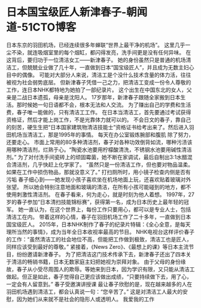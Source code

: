 # 日本国宝级匠人新津春子-朝闻道-51CTO博客
日本东京的羽田机场，已经连续很多年蝉联“世界上最干净的机场”。
这里几乎一尘不染，就连吸烟室里的每个烟缸，都闪得发亮，洗手间更是没有任何异味。
在这背后，要归功于一位清洁女工——新津春子。
她的身份虽然只是普通的机场清洁工，但兢兢业业做了几十年，一直做到日本“国宝级匠人”，并且成为无数主妇心目中的偶像。
可能对大部分人来说，清洁工是个没什么技术含量的体力活，往往被视为社会弱势底层。
但新津春子凭借一己之力，把清洁工变成一份令人尊敬的工作，连日本NHK都特地为她拍了一部纪录片。
这个出生在中国东北的女人，父亲是二战日本遗孤，母亲是沈阳人。
17岁那年，新津春子跟随全家搬到日本生活。那时候她一句日语都不会，根本无法和人交流。
为了赚出自己的学费和生活费，春子唯一能做的，只有清洁工工作。
在日本当清洁工，首先要通过考试获得资格证，然后才能上岗工作，不是光靠体力就可以的。
不会日文的春子，靠自己的刻苦，硬生生把“日本国家建筑物清洁技能士”资格证书给考出来了。然后进入羽田机场当清洁工，那是1995年的事情。
每天在办公室锻炼腕部和腹肌
除了努力，还要走心。
市面上常用的80多种清洁剂，春子对各种功效倒背如流，哪种污渍该用哪种清洁剂，烂熟于心。“陶瓷水池要用柠檬酸清洗，不锈钢水池要用碱性清洁剂。”
为了对付洗手间瓷砖上的顽固霉菌，她不断在家调试，最后自制出3:1水醋混合清洁剂，几乎快赶上化学家了。
“虽然只是一份清洁工作，但也要对物品温柔。如果在工作中损伤物品，那就没意义了。”
打扫厕所时，用小镜子检查内侧是否有污垢
春子细心到——她发现小孩子喜欢坐在机场地面上玩，还喜欢贴着玻璃对外张望。
所以她会特别注意地面和玻璃的清洁，在所有小孩可能碰到的地方，都不使用刺激性清洁剂。
在春子看来，何为走心，就是时刻为他人着想。
1997年，27岁的春子参加“日本清扫技能锦标赛”，获得第一名，成为日本历史上最年轻的冠军。
她一直认为，在这个世界上，每份工作只要用心，都可以是专业人士，包括清洁工在内。
带着这样的心情，春子在羽田机场工作了二十多年，一直做到日本国宝级匠人。
2015年，日本NHK制作了春子的纪录片特辑：《全心全意，是每天理所当然的事情》，成为当年全日本收视率最高的节目。
NHK电视台这样评价春子的工作：“虽然清洁工的社会地位不高，但能把工作做到极致，清洁工也是匠人，同样应该受到最好的尊敬。”
紧接着，《News Zero》、《最想上的课》等日本主流节目，纷纷邀请新津春子。
为了把清洁这门技术传承下去，新津春子还出了四本关于清洁的畅销书籍，日本无数家庭主妇把她视为崇拜对象。
由于父母的身份缘故，春子从小受尽周围人的欺辱。等她来到日本，因为学识有限，又只能从清洁工做起。但正是如此，春子觉得自己更应该做出成绩，“只要持续做下去，用了心，一定会有人留意到。”
春子受邀演讲授课
最让春子欣慰的是，现在越来越多的人在羽田机场遇到清洁工，都会认真说一句：“您辛苦了。”
这是对清洁工人最大的安慰，因为她们从来就不是社会的隐形人或透明人。
我爱我的工作
